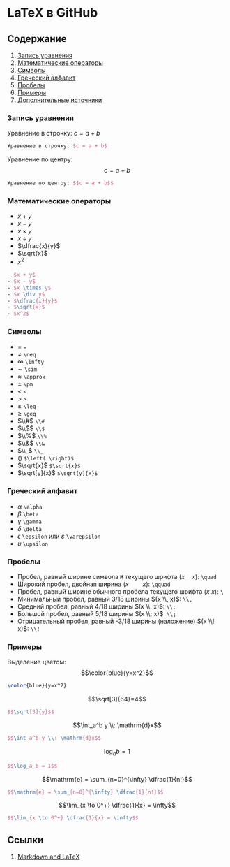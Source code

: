 # LaTeX в GitHub

## Содержание

1. [Запись уравнения](#запись-уравнения)
2. [Математические операторы](#математические-операторы)
3. [Символы](#символы)
4. [Греческий алфавит](#греческий-алфавит)
5. [Пробелы](#пробелы)
6. [Примеры](#примеры)
7. [Дополнительные источники](#ссылки)

### Запись уравнения

Уравнение в строчку: $c = a + b$

```latex
Уравнение в строчку: $c = a + b$
```

Уравнение по центру: $$c = a + b$$

```latex
Уравнение по центру: $$c = a + b$$
```

### Математические операторы

- $x + y$
- $x - y$
- $x \times y$
- $x \div y$
- $\dfrac{x}{y}$
- $\sqrt{x}$
- $x^2$

```latex
- $x + y$
- $x - y$
- $x \times y$ 
- $x \div y$
- $\dfrac{x}{y}$
- $\sqrt{x}$
- $x^2$
```

### Символы

- $=$ `=`
- $\neq$ `\neq`
- $\infty$ `\infty`
- $\sim$ `\sim`
- $\approx$ `\approx`
- $\pm$ `\pm`
- $<$ `<`
- $>$ `>`
- $\leq$ `\leq`
- $\geq$ `\geq`
- $\\#$ `\\#`
- $\\$$ `\\$`
- $\\%$ `\\%`
- $\\&$ `\\&`
- $\\_$ `\\_`
- $\left( \right)$ `$\left( \right)$`
- $\sqrt{x}$ `$\sqrt{x}$`
- $\sqrt[y]{x}$ `$\sqrt[y]{x}$`

### Греческий алфавит

- $\alpha$ `\alpha`
- $\beta$ `\beta`
- $\gamma$ `\gamma`
- $\delta$ `\delta`
- $\epsilon$ `\epsilon` или $\varepsilon$ `\varepsilon`
- $\upsilon$ `\upsilon`

### Пробелы

- Пробел, равный ширине символа **`M`** текущего шрифта $(x \quad x)$: `\quad`
- Широкий пробел, двойная ширина $(x \qquad x)$: `\qquad`
- Пробел, равный ширине обычного пробела текущего шрифта $(x \ x)$: `\`
- Минимальный пробел, равный 3/18 ширины $(x \\, x)$: `\\,`
- Средний пробел, равный 4/18 ширины $(x \\: x)$: `\\:`
- Большой пробел, равный 5/18 ширины $(x \\; x)$: `\\;`
- Отрицательный пробел, равный -3/18 ширины (наложение) $(x \\! x)$: `\\!`

### Примеры

Выделение цветом: $$\color{blue}{y=x^2}$$

```latex
\color{blue}{y=x^2}
```

$$\sqrt[3]{64}=4$$

```latex
$$\sqrt[3]{y}$$
```

$$\int_a^b y \\: \mathrm{d}x$$

```latex
$$\int_a^b y \\: \mathrm{d}x$$
```

$$\log_a b = 1$$

```latex
$$\log_a b = 1$$
```

$$\mathrm{e} = \sum_{n=0}^{\infty} \dfrac{1}{n!}$$

```latex
$$\mathrm{e} = \sum_{n=0}^{\infty} \dfrac{1}{n!}$$
```

$$\lim_{x \to 0^+} \dfrac{1}{x} = \infty$$

```latex
$$\lim_{x \to 0^+} \dfrac{1}{x} = \infty$$
```

## Ссылки

1. [Markdown and LaTeX](https://ashki23.github.io/markdown-latex.html)
